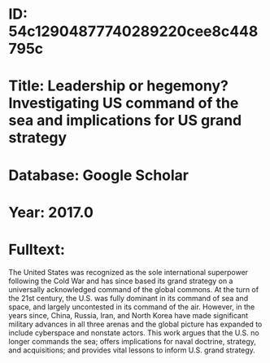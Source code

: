 # ID: 54c12904877740289220cee8c448795c
# Title: Leadership or hegemony? Investigating US command of the sea and implications for US grand strategy
# Database: Google Scholar
# Year: 2017.0
# Fulltext:
The United States was recognized as the sole international superpower following the Cold War and has since based its grand strategy on a universally acknowledged command of the global commons.
At the turn of the 21st century, the U.S. was fully dominant in its command of sea and space, and largely uncontested in its command of the air.
However, in the years since, China, Russia, Iran, and North Korea have made significant military advances in all three arenas and the global picture has expanded to include cyberspace and nonstate actors.
This work argues that the U.S. no longer commands the sea; offers implications for naval doctrine, strategy, and acquisitions; and provides vital lessons to inform U.S. grand strategy.